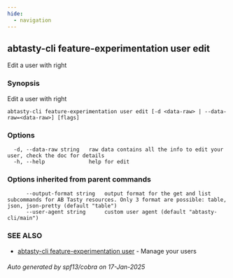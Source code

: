 ```yaml
---
hide:
  - navigation
---
```

## abtasty-cli feature-experimentation user edit

Edit a user with right

### Synopsis

Edit a user with right

```
abtasty-cli feature-experimentation user edit [-d <data-raw> | --data-raw=<data-raw>] [flags]
```

### Options

```
  -d, --data-raw string   raw data contains all the info to edit your user, check the doc for details
  -h, --help              help for edit
```

### Options inherited from parent commands

```
      --output-format string   output format for the get and list subcommands for AB Tasty resources. Only 3 format are possible: table, json, json-pretty (default "table")
      --user-agent string      custom user agent (default "abtasty-cli/main")
```

### SEE ALSO

* [abtasty-cli feature-experimentation user](abtasty-cli_feature-experimentation_user.md)	 - Manage your users

###### Auto generated by spf13/cobra on 17-Jan-2025
